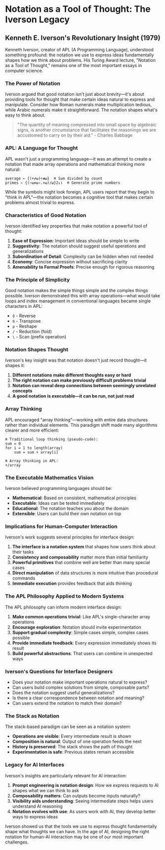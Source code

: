 # Notation as a Tool of Thought: The Iverson Legacy

## Kenneth E. Iverson's Revolutionary Insight (1979)

Kenneth Iverson, creator of APL (A Programming Language), understood something profound: the notation we use to express ideas fundamentally shapes how we think about problems. His Turing Award lecture, "Notation as a Tool of Thought," remains one of the most important essays in computer science.

### The Power of Notation

Iverson argued that good notation isn't just about brevity—it's about providing tools for thought that make certain ideas natural to express and manipulate. Consider how Roman numerals make multiplication tedious, while Arabic numerals make it straightforward. The notation shapes what's easy to think about.

> "The quantity of meaning compressed into small space by algebraic signs, is another circumstance that facilitates the reasonings we are accustomed to carry on by their aid." - Charles Babbage

### APL: A Language for Thought

APL wasn't just a programming language—it was an attempt to create a notation that made array operations and mathematical thinking more natural:

```apl
average ← {(+⌿⍵)÷≢⍵}  ⍝ Sum divided by count
primes ← {(~⍵∊⍵∘.×⍵)/⍵}2↓⍳  ⍝ Generate prime numbers
```

While the symbols might look foreign, APL users report that they begin to "think in APL"—the notation becomes a cognitive tool that makes certain problems almost trivial to express.

### Characteristics of Good Notation

Iverson identified key properties that make notation a powerful tool of thought:

1. **Ease of Expression**: Important ideas should be simple to write
2. **Suggestivity**: The notation should suggest useful operations and generalizations
3. **Subordination of Detail**: Complexity can be hidden when not needed
4. **Economy**: Concise expression without sacrificing clarity
5. **Amenability to Formal Proofs**: Precise enough for rigorous reasoning

### The Principle of Simplicity

Good notation makes the simple things simple and the complex things possible. Iverson demonstrated this with array operations—what would take loops and index management in conventional languages became single characters in APL:

- `⌽` - Reverse
- `⍉` - Transpose  
- `⍴` - Reshape
- `/` - Reduction (fold)
- `\` - Scan (prefix operation)

### Notation Shapes Thought

Iverson's key insight was that notation doesn't just record thought—it shapes it:

1. **Different notations make different thoughts easy or hard**
2. **The right notation can make previously difficult problems trivial**
3. **Notation can reveal deep connections between seemingly unrelated concepts**
4. **A good notation is executable—it can be run, not just read**

### Array Thinking

APL encouraged "array thinking"—working with entire data structures rather than individual elements. This paradigm shift made many algorithms clearer and more efficient:

```apl
⍝ Traditional loop thinking (pseudo-code):
sum = 0
for i = 1 to length(array)
    sum = sum + array[i]

⍝ Array thinking in APL:
+/array
```

### The Executable Mathematics Vision

Iverson believed programming languages should be:
- **Mathematical**: Based on consistent, mathematical principles
- **Executable**: Ideas can be tested immediately
- **Educational**: The notation teaches you about the domain
- **Extensible**: Users can build their own notation on top

### Implications for Human-Computer Interaction

Iverson's work suggests several principles for interface design:

1. **The interface is a notation system** that shapes how users think about their tasks
2. **Consistency and composability** matter more than initial familiarity
3. **Powerful primitives** that combine well are better than many special cases
4. **Direct manipulation** of data structures is more intuitive than procedural commands
5. **Immediate execution** provides feedback that aids thinking

### The APL Philosophy Applied to Modern Systems

The APL philosophy can inform modern interface design:

1. **Make common operations trivial**: Like APL's single-character array operations
2. **Encourage exploration**: Notation should invite experimentation
3. **Support gradual complexity**: Simple cases simple, complex cases possible
4. **Provide immediate feedback**: Every expression immediately shows its result
5. **Build powerful abstractions**: That users can combine in unexpected ways

### Iverson's Questions for Interface Designers

- Does your notation make important operations natural to express?
- Can users build complex solutions from simple, composable parts?
- Does the notation suggest useful generalizations?
- Is there a clear correspondence between notation and meaning?
- Can users extend the notation to match their domain?

### The Stack as Notation

The stack-based paradigm can be seen as a notation system:
- **Operations are visible**: Every intermediate result is shown
- **Composition is natural**: Output of one operation feeds the next
- **History is preserved**: The stack shows the path of thought
- **Experimentation is safe**: Previous states remain accessible

### Legacy for AI Interfaces

Iverson's insights are particularly relevant for AI interaction:

1. **Prompt engineering is notation design**: How we express requests to AI shapes what we can think to ask
2. **Composability matters**: Can outputs become inputs naturally?
3. **Visibility aids understanding**: Seeing intermediate steps helps users understand AI reasoning
4. **Notation evolves with use**: As users work with AI, they develop better ways to express ideas

Iverson showed us that the tools we use to express thought fundamentally shape what thoughts we can have. In the age of AI, designing the right notation for human-AI interaction may be one of our most important challenges.